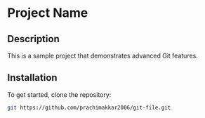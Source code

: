 # Project Name

## Description
This is a sample project that demonstrates advanced Git features.

## Installation
To get started, clone the repository:
```bash
git https://github.com/prachimakkar2006/git-file.git

